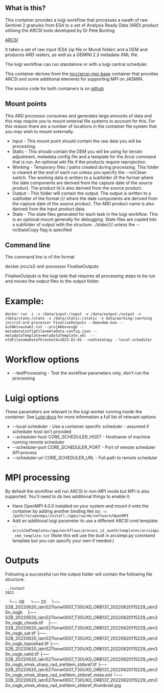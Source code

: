 ## What is this?

This container provides a luigi workflow that processes a swath of raw Sentinel 2 granules from ESA to a set of Analysis Ready Data (ARD) product utilising the ARCSI tools developed by Dr Pete Bunting

[ARCSI](http://remotesensing.info/arcsi/)

It takes a set of raw input (ESA zip file or Mundi folder) and a DEM and produces ARD rasters, as well as a GEMINI 2.3 metadata XML file.

The luigi workflow can run standalone or with a luigi central scheduler.

This container derives from the [jncc/arcsi-mpi-base](https://hub.docker.com/repository/docker/jncc/arcsi-mpi-base) container that provides ARCSI and some additional elements for supporting MPI on JASMIN.

The source code for both containers is on [github](https://github.com/jncc/s2-ard-processor)

## Mount points

This ARD processor consumes and generates large amounts of data and this may require you to mount external file systems to account for this. For this reason there are a number of locations in the container file system that you may wish to mount externally.

* Input - This mount point should contain the raw data you will be processing.
* Static - This should contain the DEM you will be using for terrain adjustment, metadata config file and a template for the Arcsi command that is run. An optional wkt file if the products require reprojection.
* Working - Temporary files / paths created during processing. This folder is cleared at the end of each run unless you specify the --noClean switch.  The working data is written to a subfolder of the format <productId> where the date components are derived from the capture date of the source product. The product Id is also derived from the source product.
* Output - This folder wlll contain the output. The output is written to a subfolder of the format <Year>/<Month>/<Day>/<ARD product name> where the date components are derived from the capture date of the source product. The ARD product name is also derived from the input product data.
* State - The state files generated for each task in the luigi workflow. This is an optional mount generally for debugging. State files are copied into a subfolder of output with the structure ../state/<Year>/<Month>/<Day>/<productId> unless the --noStateCopy flag is specified

## Command line

The command line is of the format 

docker <docker parameters> jncc/s2-ard-processor FinaliseOutputs <luigi-parameters>

FinaliseOutputs is the luigi task that requires all processing steps to be run and moves the output files to the output folder.

# Example:

```
docker run -i -v /data/input:/input -v /data/output:/output -v /data/state:/state -v /data/static:/static -v data/working:/working jncc/s2-ard-processor FinaliseOutputs --dem=dem.kea --outWkt=outwkt.txt --projAbbv=osgb --metadataConfigFile=metadata.config.json --metadataTemplate=metadataTemplate.xml  --oldFilenameDateThreshold=2023-01-01 --noStateCopy --local-scheduler
```

# Workflow options

* --testProcessing - Test the workflow parameters only, don't run the processing

# Luigi options

These parameters are relevant to the luigi worker running inside the container: See [Luigi docs](https://luigi.readthedocs.io/en/stable/configuration.html#core) for more information a full list of relevant options

* --local-scheduler - Use a container specific scheduler - assumed if scheduler host isn't provided
* --scheduler-host CORE_SCHEDULER_HOST - Hostname of machine running remote scheduler
* --scheduler-port CORE_SCHEDULER_PORT - Port of remote scheduler API process
* --scheduler-url CORE_SCHEDULER_URL - Full path to remote scheduler

# MPI processing

By default the workflow will run ARCSI in non-MPI mode but MPI is also supported. You'll need to do two additional things to enable it:

* Have OpenMPI 4.0.0 installed on your system and mount it onto the container by adding another binding like so: `-v /path/to/openmpi/install:/apps/sw/eb/software/OpenMPI`
* Add an additional luigi parameter to use a different ARCSI cmd template: `--arcsiCmdTemplate=/app/workflows/process_s2_swath/templates/arcsimpi_cmd_template.txt` (Note this will use the built in arcsimpi.py command template but you can specify your own if needed.)


# Outputs

Following a successful run the output folder will contain the following file structure:

    ../output
    2022
    └── 06
        └── 20
            └── S2B_20220620_latn527lonw0007_T30UXD_ORB137_20220620115229_utm30n_osgb
                ├── S2B_20220620_latn527lonw0007_T30UXD_ORB137_20220620115229_utm30n_osgb_clouds.tif
                ├── S2B_20220620_latn527lonw0007_T30UXD_ORB137_20220620115229_utm30n_osgb_sat.tif
                ├── S2B_20220620_latn527lonw0007_T30UXD_ORB137_20220620115229_utm30n_osgb_toposhad.tif
                ├── S2B_20220620_latn527lonw0007_T30UXD_ORB137_20220620115229_utm30n_osgb_valid.tif
                ├── S2B_20220620_latn527lonw0007_T30UXD_ORB137_20220620115229_utm30n_osgb_vmsk_sharp_rad_srefdem_stdsref.tif
                ├── S2B_20220620_latn527lonw0007_T30UXD_ORB137_20220620115229_utm30n_osgb_vmsk_sharp_rad_srefdem_stdsref_meta.xml
                └── S2B_20220620_latn527lonw0007_T30UXD_ORB137_20220620115229_utm30n_osgb_vmsk_sharp_rad_srefdem_stdsref_thumbnail.jpg